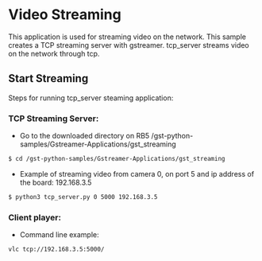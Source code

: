 
# Video Streaming
This application is used for streaming video on the network. This sample creates a TCP streaming server with gstreamer. tcp_server streams video on the network through tcp.

## Start Streaming

Steps for running tcp_server steaming application:

### TCP Streaming Server:
-   Go to the downloaded directory on RB5 /gst-python-samples/Gstreamer-Applications/gst_streaming
```bash
$ cd /gst-python-samples/Gstreamer-Applications/gst_streaming
```    
-   Example of streaming video from camera 0, on port 5 and ip address of the board: 192.168.3.5
    
```bash
$ python3 tcp_server.py 0 5000 192.168.3.5
```

### Client player:

-   Command line example:
```bash
vlc tcp://192.168.3.5:5000/
